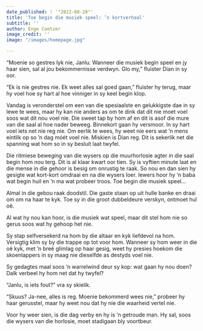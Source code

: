 ```yaml
---
date_published: ! '"2022-08-28"'
title: 'Toe begin die musiek speel: ’n kortverhaal'
subtitle: ''
author: Enge Coetzer
image_credit: ''
image: "/images/homepage.jpg"

---
```

“Moenie so gestres lyk nie, Janlu. Wanneer die musiek begin speel en jy haar sien, sal al jou bekommernisse verdwyn. Glo my,” fluister Dian in sy oor.

“Ek is nie gestres nie. Ek weet alles sal goed gaan,” fluister hy terug, maar hy voel hoe sy hart al hoe vinniger in sy keel begin klop.

Vandag is veronderstel om een van die spesiaalste en gelukkigste dae in sy lewe te wees, maar hy kan nie anders as om te dink dat dit nie moet voel soos wat dit nou voel nie. Die sweet tap by hom af en dit is asof die mure van die saal al hoe nader beweeg. Binnekort gaan hy versmoor. In sy hart voel iets net nie reg nie. Om eerlik te wees, hy weet nie eers wat ’n mens eintlik op so ’n dag móét voel nie. Miskien is Dian reg. Dit is sekerlik net die spanning wat hom so in sy besluit laat twyfel.

Die ritmiese beweging van die wysers op die muurhorlosie agter in die saal begin hom nou terg. Dit is al klaar kwart oor tien. Sy is vyftien minute laat en die mense in die gehoor is besig om onrustig te raak. So nou en dan sien hy gesigte wat kort-kort omdraai en na die wysers loer. Iewers hoor hy ’n baba wat begin huil en ’n ma wat probeer troos. Toe begin die musiek speel…

Almal in die gebou raak doodstil. Die gaste staan op uit hulle banke en draai om om na haar te kyk. Toe sy in die groot dubbeldeure verskyn, ontmoet hul oë.

Al wat hy nou kan hoor, is die musiek wat speel, maar dit stel hom nie so gerus soos wat hy gehoop het nie.

Sy stap selfversekerd na hom by die altaar en kyk liefdevol na hom. Versigtig klim sy by die trappe op tot voor hom. Wanneer sy hom weer in die oë kyk, met ’n breë glimlag op haar gesig, weet hy presies hoekom die skoenlappers in sy maag nie dieselfde as destyds voel nie.

Sy gedagtes maal soos ’n warrelwind deur sy kop: wat gaan hy nou doen? Dalk verbeel hy hom net dat hy twyfel?

“Janlu, is iets fout?” vra sy skielik.

“Skuus? Ja-nee, alles is reg. Moenie bekommerd wees nie,” probeer hy haar gerusstel, maar hy weet nou dat hy nie die waarheid vertel nie.

Voor hy weer sien, is die dag verby en hy is ’n getroude man. Hy sal, soos die wysers van die horlosie, moet stadigaan bly voortbeur.